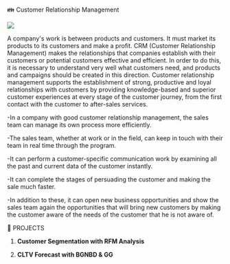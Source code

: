:family: Customer Relationship Management

![](https://image.shutterstock.com/image-illustration/illustration-wordcloud-word-tags-crm-600w-145939229.jpg)


A company's work is between products and customers. It must market its products to its customers and make a profit. CRM (Customer Relationship Management) makes 
the relationships that companies establish with their customers or potential customers effective and efficient. In order to do this, it is necessary to understand very well what customers need, and products and campaigns should be created in this direction. Customer relationship management supports the establishment of strong, productive and loyal relationships with customers by providing knowledge-based and superior customer experiences at every stage of the customer journey, from the first contact with the customer to after-sales services.

-In a company with good customer relationship management, the sales team can manage its own process more efficiently.

-The sales team, whether at work or in the field, can keep in touch with their team in real time through the program.

-It can perform a customer-specific communication work by examining all the past and current data of the customer instantly.

-It can complete the stages of persuading the customer and making the sale much faster.

-In addition to these, it can open new business opportunities and show the sales team again the opportunities that will bring new customers by making the customer aware of the needs of the customer that he is not aware of.



:round_pushpin: PROJECTS
 
1. **Customer Segmentation with RFM Analysis**
 
2. **CLTV Forecast with BGNBD & GG**



